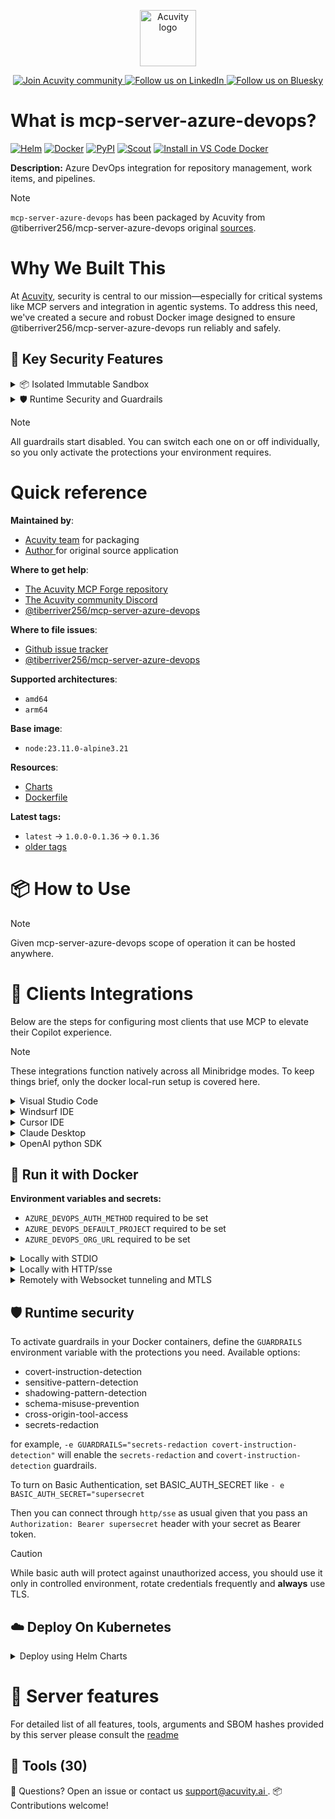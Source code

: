 <p align="center">
  <a href="https://acuvity.ai">
    <picture>
      <img src="https://mma.prnewswire.com/media/2544052/Acuvity__Logo.jpg" height="90" alt="Acuvity logo"/>
    </picture>
  </a>
</p>
<p align="center">
  <a href="https://discord.gg/BkU7fBkrNk">
    <img src="https://img.shields.io/badge/Acuvity-Join-7289DA?logo=discord&logoColor=fff" alt="Join Acuvity community" />
  </a>
<a href="https://www.linkedin.com/company/acuvity/">
    <img src="https://img.shields.io/badge/LinkedIn-Follow-7289DA" alt="Follow us on LinkedIn" />
  </a>
<a href="https://bsky.app/profile/acuvity.bsky.social">
    <img src="https://img.shields.io/badge/Bluesky-Follow-7289DA"?logo=bluesky&logoColor=fff" alt="Follow us on Bluesky" />
  </a>
</p>


# What is mcp-server-azure-devops?

[![Helm](https://img.shields.io/badge/1.0.0-3775A9?logo=helm&label=Charts&logoColor=fff)](https://hub.docker.com/r/acuvity/mcp-server-azure-devops/tags/)
[![Docker](https://img.shields.io/docker/image-size/acuvity/mcp-server-azure-devops/0.1.36?logo=docker&logoColor=fff&label=0.1.36)](https://hub.docker.com/r/acuvity/mcp-server-azure-devops)
[![PyPI](https://img.shields.io/badge/0.1.36-3775A9?logo=pypi&logoColor=fff&label=@tiberriver256/mcp-server-azure-devops)](https://github.com/Tiberriver256/mcp-server-azure-devops)
[![Scout](https://img.shields.io/badge/Active-3775A9?logo=docker&logoColor=fff&label=Scout)](https://hub.docker.com/r/acuvity/mcp-server-fetch/)
[![Install in VS Code Docker](https://img.shields.io/badge/VS_Code-One_click_install-0078d7?logo=githubcopilot)](https://insiders.vscode.dev/redirect/mcp/install?name=mcp-server-azure-devops&config=%7B%22args%22%3A%5B%22run%22%2C%22-i%22%2C%22--rm%22%2C%22--read-only%22%2C%22-e%22%2C%22AZURE_DEVOPS_AUTH_METHOD%22%2C%22-e%22%2C%22AZURE_DEVOPS_DEFAULT_PROJECT%22%2C%22-e%22%2C%22AZURE_DEVOPS_ORG_URL%22%2C%22docker.io%2Facuvity%2Fmcp-server-azure-devops%3A0.1.36%22%5D%2C%22command%22%3A%22docker%22%7D)

**Description:** Azure DevOps integration for repository management, work items, and pipelines.

> [!NOTE]
> `mcp-server-azure-devops` has been packaged by Acuvity from @tiberriver256/mcp-server-azure-devops original [sources](https://github.com/Tiberriver256/mcp-server-azure-devops).

# Why We Built This

At [Acuvity](https://acuvity.ai), security is central to our mission—especially for critical systems like MCP servers and integration in agentic systems.
To address this need, we've created a secure and robust Docker image designed to ensure @tiberriver256/mcp-server-azure-devops run reliably and safely.

## 🔐 Key Security Features

<details>
<summary>📦 Isolated Immutable Sandbox </summary>

- **Isolated Execution**: All tools run within secure, containerized sandboxes to enforce process isolation and prevent lateral movement.
- **Non-root by Default**: Enforces least-privilege principles, minimizing the impact of potential security breaches.
- **Read-only Filesystem**: Ensures runtime immutability, preventing unauthorized modification.
- **Version Pinning**: Guarantees consistency and reproducibility across deployments by locking tool and dependency versions.
- **CVE Scanning**: Continuously scans images for known vulnerabilities using [Docker Scout](https://docs.docker.com/scout/) to support proactive mitigation.
- **SBOM & Provenance**: Delivers full supply chain transparency by embedding metadata and traceable build information."
</details>

<details>
<summary>🛡️ Runtime Security and Guardrails</summary>

**Minibridge Integration**: [Minibridge](https://github.com/acuvity/minibridge) establishes secure Agent-to-MCP connectivity, supports Rego/HTTP-based policy enforcement 🕵️, and simplifies orchestration.

The [ARC](https://github.com/acuvity/mcp-servers-registry/tree/main) container includes a built-in Rego policy that enables a set of runtime "guardrails"" to help enforce security, privacy, and correct usage of your services. Below is an overview of each guardrail provided.

### 🔒 Resource Integrity

**Mitigates MCP Rug Pull Attacks**

* **Goal:** Protect users from malicious tool description changes after initial approval, preventing post-installation manipulation or deception.
* **Mechanism:** Locks tool descriptions upon client approval and verifies their integrity before execution. Any modification to the description triggers a security violation, blocking unauthorized changes from server-side updates.

### 🛡️ Gardrails

### Covert Instruction Detection

Monitors incoming requests for hidden or obfuscated directives that could alter policy behavior.

* **Goal:** Stop attackers from slipping unnoticed commands or payloads into otherwise harmless data.
* **Mechanism:** Applies a library of regex patterns and binary‐encoding checks to the full request body. If any pattern matches a known covert channel (e.g., steganographic markers, hidden HTML tags, escape-sequence tricks), the request is rejected.

### Sensitive Pattern Detection

Block user-defined sensitive data patterns (credential paths, filesystem references).

* **Goal:** Block accidental or malicious inclusion of sensitive information that violates data-handling rules.
* **Mechanism:** Runs a curated set of regexes against all payloads and tool descriptions—matching patterns such as `.env` files, RSA key paths, directory traversal sequences.

### Shadowing Pattern Detection

Detects and blocks "shadowing" attacks, where a malicious MCP server sneaks hidden directives into its own tool descriptions to hijack or override the behavior of other, trusted tools.

* **Goal:** Stop a rogue server from poisoning the agent’s logic by embedding instructions that alter how a different server’s tools operate (e.g., forcing all emails to go to an attacker’s address even when the user calls a separate `send_email` tool).
* **Mechanism:** During policy load, each tool description is scanned for cross‐tool override patterns—such as `<IMPORTANT>` sections referencing other tool names, hidden side‐effects, or directives that apply to a different server’s API. Any description that attempts to shadow or extend instructions for a tool outside its own namespace triggers a policy violation and is rejected.

### Schema Misuse Prevention

Enforces strict adherence to MCP input schemas.

* **Goal:** Prevent malformed or unexpected fields from bypassing validations, causing runtime errors, or enabling injections.
* **Mechanism:** Compares each incoming JSON object against the declared schema (required properties, allowed keys, types). Any extra, missing, or mistyped field triggers an immediate policy violation.

### Cross-Origin Tool Access

Controls whether tools may invoke tools or services from external origins.

* **Goal:** Prevent untrusted or out-of-scope services from being called.
* **Mechanism:** Examines tool invocation requests and outgoing calls, verifying each target against an allowlist of approved domains or service names. Calls to any non-approved origin are blocked.

### Secrets Redaction

Automatically masks sensitive values so they never appear in logs or responses.

* **Goal:** Ensure that API keys, tokens, passwords, and other credentials cannot leak in plaintext.
* **Mechanism:** Scans every text output for known secret formats (e.g., AWS keys, GitHub PATs, JWTs). Matches are replaced with `[REDACTED]` before the response is sent or recorded.

## Basic Authentication via Shared Secret

Provides a lightweight auth layer using a single shared token.

* **Mechanism:** Expects clients to send an `Authorization` header with the predefined secret.
* **Use Case:** Quickly lock down your endpoint in development or simple internal deployments—no complex OAuth/OIDC setup required.

These controls ensure robust runtime integrity, prevent unauthorized behavior, and provide a foundation for secure-by-design system operations.

</details>

> [!NOTE]
> All guardrails start disabled. You can switch each one on or off individually, so you only activate the protections your environment requires.


# Quick reference

**Maintained by**:
  - [Acuvity team](mailto:support@acuvity.ai) for packaging
  - [ Author ](https://github.com/Tiberriver256/mcp-server-azure-devops) for original source application

**Where to get help**:
  - [The Acuvity MCP Forge repository](https://github.com/acuvity/mcp-servers-registry)
  - [The Acuvity community Discord](https://discord.gg/BkU7fBkrNk)
  - [ @tiberriver256/mcp-server-azure-devops ](https://github.com/Tiberriver256/mcp-server-azure-devops)

**Where to file issues**:
  - [Github issue tracker](https://github.com/acuvity/mcp-servers-registry/issues)
  - [ @tiberriver256/mcp-server-azure-devops ](https://github.com/Tiberriver256/mcp-server-azure-devops)

**Supported architectures**:
  - `amd64`
  - `arm64`

**Base image**:
  - `node:23.11.0-alpine3.21`

**Resources**:
  - [Charts](https://github.com/acuvity/mcp-servers-registry/tree/main/mcp-server-azure-devops/charts/mcp-server-azure-devops)
  - [Dockerfile](https://github.com/acuvity/mcp-servers-registry/tree/main/mcp-server-azure-devops/docker/Dockerfile)

**Latest tags:**
  - `latest` -> `1.0.0-0.1.36` -> `0.1.36`
  - [older tags](https://hub.docker.com/r/acuvity/mcp-server-azure-devops/tags)

# 📦 How to Use


> [!NOTE]
> Given mcp-server-azure-devops scope of operation it can be hosted anywhere.

# 🧰 Clients Integrations

Below are the steps for configuring most clients that use MCP to elevate their Copilot experience.

> [!NOTE]
> These integrations function natively across all Minibridge modes.
> To keep things brief, only the docker local-run setup is covered here.

<details>
<summary>Visual Studio Code</summary>

To get started immediately, you can use the "one-click" link below:

[![Install in VS Code Docker](https://img.shields.io/badge/VS_Code-One_click_install-0078d7?logo=githubcopilot)](https://insiders.vscode.dev/redirect/mcp/install?name=mcp-server-azure-devops&config=%7B%22args%22%3A%5B%22run%22%2C%22-i%22%2C%22--rm%22%2C%22--read-only%22%2C%22-e%22%2C%22AZURE_DEVOPS_AUTH_METHOD%22%2C%22-e%22%2C%22AZURE_DEVOPS_DEFAULT_PROJECT%22%2C%22-e%22%2C%22AZURE_DEVOPS_ORG_URL%22%2C%22docker.io%2Facuvity%2Fmcp-server-azure-devops%3A0.1.36%22%5D%2C%22command%22%3A%22docker%22%7D)

## Global scope

Press `ctrl + shift + p` and type `Preferences: Open User Settings JSON` to add the following section:

```json
{
  "mcp": {
    "servers": {
      "acuvity-mcp-server-azure-devops": {
        "env": {
          "AZURE_DEVOPS_AUTH_METHOD": "TO_BE_SET",
          "AZURE_DEVOPS_DEFAULT_PROJECT": "TO_BE_SET",
          "AZURE_DEVOPS_ORG_URL": "TO_BE_SET"
        },
        "command": "docker",
        "args": [
          "run",
          "-i",
          "--rm",
          "--read-only",
          "-e",
          "AZURE_DEVOPS_AUTH_METHOD",
          "-e",
          "AZURE_DEVOPS_DEFAULT_PROJECT",
          "-e",
          "AZURE_DEVOPS_ORG_URL",
          "docker.io/acuvity/mcp-server-azure-devops:0.1.36"
        ]
      }
    }
  }
}
```

## Workspace scope

In your workspace create a file called `.vscode/mcp.json` and add the following section:

```json
{
  "servers": {
    "acuvity-mcp-server-azure-devops": {
      "env": {
        "AZURE_DEVOPS_AUTH_METHOD": "TO_BE_SET",
        "AZURE_DEVOPS_DEFAULT_PROJECT": "TO_BE_SET",
        "AZURE_DEVOPS_ORG_URL": "TO_BE_SET"
      },
      "command": "docker",
      "args": [
        "run",
        "-i",
        "--rm",
        "--read-only",
        "-e",
        "AZURE_DEVOPS_AUTH_METHOD",
        "-e",
        "AZURE_DEVOPS_DEFAULT_PROJECT",
        "-e",
        "AZURE_DEVOPS_ORG_URL",
        "docker.io/acuvity/mcp-server-azure-devops:0.1.36"
      ]
    }
  }
}
```

> To pass secrets you should use the `promptString` input type described in the [Visual Studio Code documentation](https://code.visualstudio.com/docs/copilot/chat/mcp-servers).

</details>

<details>
<summary>Windsurf IDE</summary>

In `~/.codeium/windsurf/mcp_config.json` add the following section:

```json
{
  "mcpServers": {
    "acuvity-mcp-server-azure-devops": {
      "env": {
        "AZURE_DEVOPS_AUTH_METHOD": "TO_BE_SET",
        "AZURE_DEVOPS_DEFAULT_PROJECT": "TO_BE_SET",
        "AZURE_DEVOPS_ORG_URL": "TO_BE_SET"
      },
      "command": "docker",
      "args": [
        "run",
        "-i",
        "--rm",
        "--read-only",
        "-e",
        "AZURE_DEVOPS_AUTH_METHOD",
        "-e",
        "AZURE_DEVOPS_DEFAULT_PROJECT",
        "-e",
        "AZURE_DEVOPS_ORG_URL",
        "docker.io/acuvity/mcp-server-azure-devops:0.1.36"
      ]
    }
  }
}
```

See [Windsurf documentation](https://docs.windsurf.com/windsurf/mcp) for more info.

</details>

<details>
<summary>Cursor IDE</summary>

Add the following JSON block to your mcp configuration file:
- `~/.cursor/mcp.json` for global scope
- `.cursor/mcp.json` for project scope

```json
{
  "mcpServers": {
    "acuvity-mcp-server-azure-devops": {
      "env": {
        "AZURE_DEVOPS_AUTH_METHOD": "TO_BE_SET",
        "AZURE_DEVOPS_DEFAULT_PROJECT": "TO_BE_SET",
        "AZURE_DEVOPS_ORG_URL": "TO_BE_SET"
      },
      "command": "docker",
      "args": [
        "run",
        "-i",
        "--rm",
        "--read-only",
        "-e",
        "AZURE_DEVOPS_AUTH_METHOD",
        "-e",
        "AZURE_DEVOPS_DEFAULT_PROJECT",
        "-e",
        "AZURE_DEVOPS_ORG_URL",
        "docker.io/acuvity/mcp-server-azure-devops:0.1.36"
      ]
    }
  }
}
```

See [cursor documentation](https://docs.cursor.com/context/model-context-protocol) for more information.

</details>
<details>

<summary>Claude Desktop</summary>

In the `claude_desktop_config.json` configuration file add the following section:

```json
{
  "mcpServers": {
    "acuvity-mcp-server-azure-devops": {
      "env": {
        "AZURE_DEVOPS_AUTH_METHOD": "TO_BE_SET",
        "AZURE_DEVOPS_DEFAULT_PROJECT": "TO_BE_SET",
        "AZURE_DEVOPS_ORG_URL": "TO_BE_SET"
      },
      "command": "docker",
      "args": [
        "run",
        "-i",
        "--rm",
        "--read-only",
        "-e",
        "AZURE_DEVOPS_AUTH_METHOD",
        "-e",
        "AZURE_DEVOPS_DEFAULT_PROJECT",
        "-e",
        "AZURE_DEVOPS_ORG_URL",
        "docker.io/acuvity/mcp-server-azure-devops:0.1.36"
      ]
    }
  }
}
```

See [Anthropic documentation](https://docs.anthropic.com/en/docs/agents-and-tools/mcp) for more information.
</details>

<details>
<summary>OpenAI python SDK</summary>

## Running locally

```python
async with MCPServerStdio(
    params={
        "env": {"AZURE_DEVOPS_AUTH_METHOD":"TO_BE_SET","AZURE_DEVOPS_DEFAULT_PROJECT":"TO_BE_SET","AZURE_DEVOPS_ORG_URL":"TO_BE_SET"},
        "command": "docker",
        "args": ["run","-i","--rm","--read-only","-e","AZURE_DEVOPS_AUTH_METHOD","-e","AZURE_DEVOPS_DEFAULT_PROJECT","-e","AZURE_DEVOPS_ORG_URL","docker.io/acuvity/mcp-server-azure-devops:0.1.36"]
    }
) as server:
    tools = await server.list_tools()
```

## Running remotely

```python
async with MCPServerSse(
    params={
        "url": "http://<ip>:<port>/sse",
    }
) as server:
    tools = await server.list_tools()
```

See [OpenAI Agents SDK docs](https://openai.github.io/openai-agents-python/mcp/) for more info.

</details>

## 🐳 Run it with Docker

**Environment variables and secrets:**
  - `AZURE_DEVOPS_AUTH_METHOD` required to be set
  - `AZURE_DEVOPS_DEFAULT_PROJECT` required to be set
  - `AZURE_DEVOPS_ORG_URL` required to be set


<details>
<summary>Locally with STDIO</summary>

In your client configuration set:

- command: `docker`
- arguments: `run -i --rm --read-only -e AZURE_DEVOPS_AUTH_METHOD -e AZURE_DEVOPS_DEFAULT_PROJECT -e AZURE_DEVOPS_ORG_URL docker.io/acuvity/mcp-server-azure-devops:0.1.36`

</details>

<details>
<summary>Locally with HTTP/sse</summary>

Simply run as:

```console
docker run -i --rm --read-only -e AZURE_DEVOPS_AUTH_METHOD -e AZURE_DEVOPS_DEFAULT_PROJECT -e AZURE_DEVOPS_ORG_URL docker.io/acuvity/mcp-server-azure-devops:0.1.36
```

Add `-p <localport>:8000` to expose the port.

Then on your application/client, you can configure to use something like:

```json
{
  "mcpServers": {
    "acuvity-mcp-server-azure-devops": {
      "url": "http://localhost:<localport>/sse",
    }
  }
}
```

You might have to use different ports for different tools.

</details>

<details>
<summary>Remotely with Websocket tunneling and MTLS </summary>

> This section assume you are familiar with TLS and certificates and will require:
> - a server certificate with proper DNS/IP field matching your tool deployment.
> - a client-ca used to sign client certificates

1. Start the server in `backend` mode
 - add an environment variable like `-e MINIBRIDGE_MODE=backend`
 - add the TLS certificates (recommended) through a volume let's say `/certs` ex (`-v $PWD/certs:/certs`)
 - instruct minibridge to use those certs with
   - `-e MINIBRIDGE_TLS_SERVER_CERT=/certs/server-cert.pem`
   - `-e MINIBRIDGE_TLS_SERVER_KEY=/certs/server-key.pem`
   - `-e MINIBRIDGE_TLS_SERVER_KEY_PASS=optional`
   - `-e MINIBRIDGE_TLS_SERVER_CLIENT_CA=/certs/client-ca.pem`

2. Start `minibridge` locally in frontend mode:
  - Get [minibridge](https://github.com/acuvity/minibridge) binary for your OS.

In your client configuration, Minibridge works like any other STDIO command.

Example for Claude Desktop:

```json
{
  "mcpServers": {
    "acuvity-mcp-server-azure-devops": {
      "command": "minibridge",
      "args": ["frontend", "--backend", "wss://<remote-url>:8000/ws", "--tls-client-backend-ca", "/path/to/ca/that/signed/the/server-cert.pem/ca.pem", "--tls-client-cert", "/path/to/client-cert.pem", "--tls-client-key", "/path/to/client-key.pem"]
    }
  }
}
```

That's it.

Minibridge offers a host of additional features. For step-by-step guidance, please visit the wiki. And if anything’s unclear, don’t hesitate to reach out!

</details>

## 🛡️ Runtime security

To activate guardrails in your Docker containers, define the `GUARDRAILS` environment variable with the protections you need. Available options:
- covert-instruction-detection
- sensitive-pattern-detection
- shadowing-pattern-detection
- schema-misuse-prevention
- cross-origin-tool-access
- secrets-redaction

for example, `-e GUARDRAILS="secrets-redaction covert-instruction-detection"` will enable the `secrets-redaction` and `covert-instruction-detection` guardrails.


To turn on Basic Authentication, set BASIC_AUTH_SECRET like `- e BASIC_AUTH_SECRET="supersecret`

Then you can connect through `http/sse` as usual given that you pass an `Authorization: Bearer supersecret` header with your secret as Bearer token.

> [!CAUTION]
> While basic auth will protect against unauthorized access, you should use it only in controlled environment,
> rotate credentials frequently and **always** use TLS.

## ☁️ Deploy On Kubernetes

<details>
<summary>Deploy using Helm Charts</summary>

### Chart settings requirements

This chart requires some mandatory information to be installed.

**Mandatory Environment variables**:
  - `AZURE_DEVOPS_AUTH_METHOD` environment variable to be set by env.AZURE_DEVOPS_AUTH_METHOD
  - `AZURE_DEVOPS_DEFAULT_PROJECT` environment variable to be set by env.AZURE_DEVOPS_DEFAULT_PROJECT
  - `AZURE_DEVOPS_ORG_URL` environment variable to be set by env.AZURE_DEVOPS_ORG_URL

### How to install

You can inspect the chart `README`:

```console
helm show readme oci://docker.io/acuvity/mcp-server-azure-devops --version 1.0.0
````

You can inspect the values that you can configure:

```console
helm show values oci://docker.io/acuvity/mcp-server-azure-devops --version 1.0.0
````

Install with helm

```console
helm install mcp-server-azure-devops oci://docker.io/acuvity/mcp-server-azure-devops --version 1.0.0
```

From there your MCP server mcp-server-azure-devops will be reachable by default through `http/sse` from inside the cluster using the Kubernetes Service `mcp-server-azure-devops` on port `8000` by default. You can change that by looking at the `service` section of the `values.yaml` file.

### How to Monitor

The deployment will create a Kubernetes service with a `healthPort`, that is used for liveness probes and readiness probes. This health port can also be used by the monitoring stack of your choice and exposes metrics under the `/metrics` path.

See full charts [Readme](https://github.com/acuvity/mcp-servers-registry/tree/main/mcp-server-azure-devops/charts/mcp-server-azure-devops/README.md) for more details about settings and runtime security including guardrails activation.

</details>

# 🧠 Server features

For detailed list of all features, tools, arguments and SBOM hashes provided by this server please consult the [readme](https://github.com/acuvity/mcp-servers-registry/tree/main/mcp-server-azure-devops)

## 🧰 Tools (30)


💬 Questions? Open an issue or contact us [ support@acuvity.ai ](mailto:support@acuvity.ai).
📦 Contributions welcome!
